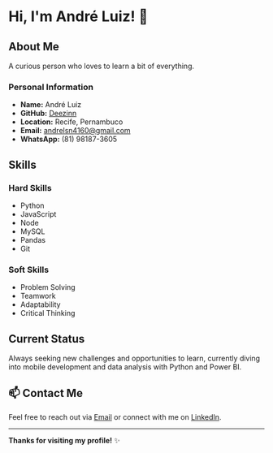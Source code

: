 # Hi, I'm André Luiz! 👋

## About Me
A curious person who loves to learn a bit of everything.

### Personal Information
- **Name:** André Luiz
- **GitHub:** [Deezinn](https://github.com/Deezinn)
- **Location:** Recife, Pernambuco
- **Email:** [andrelsn4160@gmail.com](mailto:andrelsn4160@gmail.com)
- **WhatsApp:** (81) 98187-3605

## Skills
### Hard Skills
- Python
- JavaScript
- Node
- MySQL
- Pandas
- Git

### Soft Skills
- Problem Solving
- Teamwork
- Adaptability
- Critical Thinking

## Current Status
Always seeking new challenges and opportunities to learn, currently diving into mobile development and data analysis with Python and Power BI.

## 📫 Contact Me
Feel free to reach out via [Email](andrelsn4160@gmail.com) or connect with me on [LinkedIn](https://www.linkedin.com/in/andre-luiz-a7421430a).

---

**Thanks for visiting my profile!** ✨
